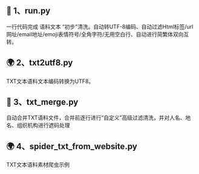 ## 🤩 1、run.py
一行代码完成 语料文本 “初步”清洗。自动转UTF-8编码、自动过滤Html标签/url网址/email地址/emoji表情符号/全角字符/无用空白行、自动进行简繁体双向互转。
## 🌍 2、txt2utf8.py
TXT文本语料文本编码转换为UTF8。
## 🤩 3、txt_merge.py
自动合并TXT语料文件，合并前逐行进行“自定义”高级过滤清洗，并对人名、地名、组织机构进行遮码处理
## 🌍 4、spider_txt_from_website.py
TXT文本语料素材爬虫示例


